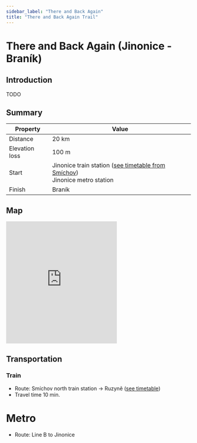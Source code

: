 ```yaml
---
sidebar_label: "There and Back Again"
title: "There and Back Again Trail"
---
```


# There and Back Again (Jinonice - Braník)

## Introduction

TODO

## Summary

| Property | Value |
| --- | --- |
| Distance | 20 km |
| Elevation loss | 100 m |
| Start | Jinonice train station ([see timetable from Smíchov](https://idos.idnes.cz/vlakyautobusymhdvse/spojeni/vysledky/?f=Praha-Sm%C3%ADchov%20sev.n.&fc=100003&t=Praha-Jinonice&tc=100003&direct=true&af=true&trt=150,151,152,153&fcs=3)) <br /> Jinonice metro station |
| Finish | Braník |

## Map

<iframe src="https://en.frame.mapy.cz/s/kosulomafu" width="60%" height="333" frameborder="0"></iframe>

## Transportation

### Train

- Route: Smíchov north train station -> Ruzyně ([see timetable](https://idos.idnes.cz/vlakyautobusymhdvse/spojeni/vysledky/?f=Praha-Sm%C3%ADchov%20sev.n.&fc=100003&t=Praha-Jinonice&tc=100003&direct=true&af=true&trt=150,151,152,153&fcs=3))
- Travel time 10 min.

# Metro

- Route: Line B to Jinonice
